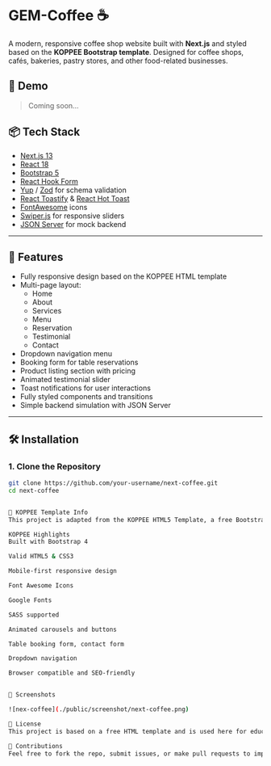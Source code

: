 # GEM-Coffee ☕

A modern, responsive coffee shop website built with **Next.js** and styled based on the **KOPPEE Bootstrap template**. Designed for coffee shops, cafés, bakeries, pastry stores, and other food-related businesses.

## 🚀 Demo

> Coming soon…

## 📦 Tech Stack

- [Next.js 13](https://nextjs.org/)
- [React 18](https://reactjs.org/)
- [Bootstrap 5](https://getbootstrap.com/)
- [React Hook Form](https://react-hook-form.com/)
- [Yup](https://github.com/jquense/yup) / [Zod](https://zod.dev/) for schema validation
- [React Toastify](https://fkhadra.github.io/react-toastify/) & [React Hot Toast](https://react-hot-toast.com/)
- [FontAwesome](https://fontawesome.com/) icons
- [Swiper.js](https://swiperjs.com/) for responsive sliders
- [JSON Server](https://github.com/typicode/json-server) for mock backend

---

## 📁 Features

- Fully responsive design based on the KOPPEE HTML template
- Multi-page layout:
  - Home
  - About
  - Services
  - Menu
  - Reservation
  - Testimonial
  - Contact
- Dropdown navigation menu
- Booking form for table reservations
- Product listing section with pricing
- Animated testimonial slider
- Toast notifications for user interactions
- Fully styled components and transitions
- Simple backend simulation with JSON Server

---

## 🛠️ Installation

### 1. Clone the Repository

```bash
git clone https://github.com/your-username/next-coffee.git
cd next-coffee


🌟 KOPPEE Template Info
This project is adapted from the KOPPEE HTML5 Template, a free Bootstrap 4-based design ideal for food and beverage businesses.

KOPPEE Highlights
Built with Bootstrap 4

Valid HTML5 & CSS3

Mobile-first responsive design

Font Awesome Icons

Google Fonts

SASS supported

Animated carousels and buttons

Table booking form, contact form

Dropdown navigation

Browser compatible and SEO-friendly


📸 Screenshots

![nex-coffee](./public/screenshot/next-coffee.png)

🧾 License
This project is based on a free HTML template and is used here for educational and non-commercial purposes.

🤝 Contributions
Feel free to fork the repo, submit issues, or make pull requests to improve the project.

